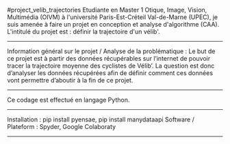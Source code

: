 #project_velib_trajectories
Etudiante en Master 1 Otique, Image, Vision, Multimédia (OIVM) à l'université Paris-Est-Créteil Val-de-Marne (UPEC), je suis amenée à faire un projet en conception et analyse d'algorithme (CAA).
L'intitulé du projet est : définir la trajectoire d'un vélib'.
***
Information général sur le projet / Analyse de la problématique :
Le but de ce projet est à partir des données récupérables sur l’internet de pouvoir tracer la trajectoire moyenne des cyclistes de Vélib’. La question est donc d’analyser les données récupérées afin de définir comment ces données vont permettre d’aboutir à la fin de ce projet.
***
Ce codage est effectué en langage Python.
***
Installation : pip install pyensae, pip install manydataapi
Software / Plateform : Spyder, Google Colaboraty
***

